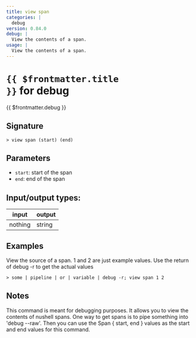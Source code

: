 ```yaml
---
title: view span
categories: |
  debug
version: 0.84.0
debug: |
  View the contents of a span.
usage: |
  View the contents of a span.
---
```


# <code>{{ $frontmatter.title }}</code> for debug

<div class='command-title'>{{ $frontmatter.debug }}</div>

## Signature

```> view span (start) (end)```

## Parameters

 -  `start`: start of the span
 -  `end`: end of the span


## Input/output types:

| input   | output |
| ------- | ------ |
| nothing | string |

## Examples

View the source of a span. 1 and 2 are just example values. Use the return of debug -r to get the actual values
```shell
> some | pipeline | or | variable | debug -r; view span 1 2

```

## Notes
This command is meant for debugging purposes.
It allows you to view the contents of nushell spans.
One way to get spans is to pipe something into 'debug --raw'.
Then you can use the Span { start, end } values as the start and end values for this command.